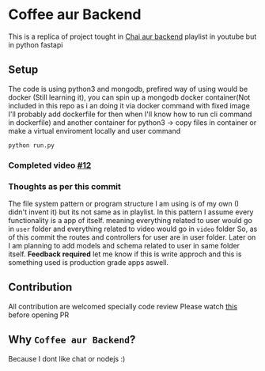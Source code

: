 # Coffee aur Backend

This is a replica of project tought in [Chai aur backend](https://youtube.com/playlist?list=PLu71SKxNbfoBGh_8p_NS-ZAh6v7HhYqHW&si=j0kNpJ5cKXvoAtOO) playlist in youtube but in python fastapi

## Setup
The code is using python3 and mongodb, prefired way of using would be docker (Still learning it), you can spin up a mongodb docker container(Not included in this repo as i an doing it via docker command with fixed image I'll probably add dockerfile for then when I'll know how to run cli command in dockerfile)
and another container for python3 -> copy files in container or make a virtual enviroment locally and user command
```
python run.py
```

### Completed video [#12](https://youtu.be/HqcGLJSORaA?si=hFm-Jg4IUhVdjHpX)

### Thoughts as per this commit
The file system pattern or program structure I am using is of my own (I didn't invent it) but its not same as in playlist. 
In this pattern I assume every functionality is a app of itself.
meaning everything related to user would go in `user` folder and everything related to video would go in `video` folder
So, as of this commit the routes and controllers for user are in user folder. Later on I am planning to add models and schema related to user in same folder itself.
**Feedback required** let me know if this is write approch and this is something used is production grade apps aswell.

## Contribution
All contribution are welcomed specially code review 
Please watch [this](https://youtu.be/EKRdobRY-fc?si=6pxqDU3C8fgeWsHB) before opening PR

## Why `Coffee aur Backend`?
Because I dont like chat or nodejs :)
